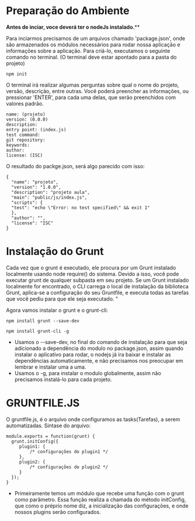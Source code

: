 # Preparação do Ambiente

**Antes de inciar, voce deverá ter o nodeJs instalado.****

Para inciarmos precisamos de um arquivos chamado 'package.json', onde são armazenados os módulos necessários para rodar nossa aplicação e informações sobre a aplicação.
Para criá-lo, executamos o seguinte comando no terminal. (O terminal deve estar apontado para a pasta do projeto)

```
npm init
```

O terminal irá realizar algumas perguntas sobre qual o nome do projeto, versão, descrição, entre outras. Você poderá preencher as informações, ou pressionar 'ENTER', para cada uma delas, que serão preenchidos com valores padrão.

```
name: (projeto)
version: (0.0.0)
description:
entry point: (index.js)
test command:
git repository:
keywords:
author:
license: (ISC)
```

O resultado do packge.json, será algo parecido com isso:

```
{
  "name": "projeto",
  "version": "1.0.0",
  "description": "projeto aula",
  "main": "public/js/index.js",
  "scripts": {
  "test": "echo \"Error: no test specified\" && exit 1"
  },
  "author": "",
  "license": "ISC"
}
```

# Instalação do Grunt

Cada vez que o grunt é executado, ele procura por um Grunt instalado localmente usando node require() do sistema. Devido a isso, você pode executar grunt de qualquer subpasta em seu projeto.
Se um Grunt instalado localmente for encontrado, o CLI carrega o local de instalação da biblioteca Grunt, aplica-se a configuração do seu Gruntfile, e executa todas as tarefas que você pediu para que ele seja executado. " 

Agora vamos instalar o grunt e o grunt-cli:

```
npm install grunt --save-dev

npm install grunt-cli -g
```

* Usamos o --save-dev, no final do comando de instalação para que seja adicionado a dependência do modulo no package.json, assim quando instalar o aplicativo para rodar, o nodejs já ira baixar e instalar as dependências automaticamente, e não precisamos nos preocupar em lembrar e instalar uma a uma.
* Usamos o -g, para instalar o modulo globalmente, assim não precisamos instalá-lo para cada projeto.

# GRUNTFILE.JS

O gruntfile.js, é o arquivo onde configuramos as tasks(Tarefas), a serem automatizadas. Sintase do arquivo: 

```
module.exports = function(grunt) {
  grunt.initConfig({
     plugin1: {
         /* configurações do plugin1 */
     },
     plugin2: {
         /* configurações do plugin2 */
     }
  });
}
```

* Primeiramente temos um módulo que recebe uma função com o grunt como parâmetro. Essa função realiza a chamada do método initConfig, que como o préprio nome diz, a inicialização das configurações, e onde nossos plugins serão configurados.



